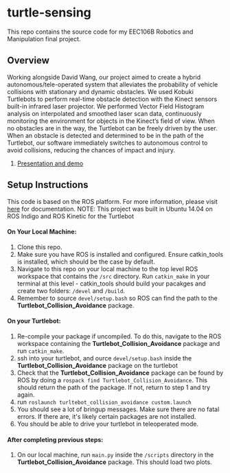 # turtle-sensing
This repo contains the source code for my EEC106B Robotics and Manipulation final project.

## Overview
Working alongside David Wang, our project aimed to create a hybrid autonomous/tele-operated system that alleviates the probability of vehicle collisions with stationary and dynamic obstacles. We used Kobuki Turtlebots to perform real-time obstacle detection with the Kinect sensors built-in infrared laser projector. We performed Vector Field Histogram analysis on interpolated and smoothed laser scan data, continuously monitoring the environment for objects in the Kinect’s field of view. When no obstacles are in the way, the Turtlebot can be freely driven by the user. When an obstacle is detected and determined to be in the path of the Turtlebot, our software immediately switches to autonomous control to avoid collisions, reducing the chances of impact and injury.
1. [Presentation and demo](https://docs.google.com/presentation/d/15HJ5kUDF1NXPR6jYo17pOHJCR9Qhuvq8K2VfPPu_B6Q/edit#slide=id.g39c297cd23_0_22)


## Setup Instructions
This code is based on the ROS platform. For more information, please visit [here](https://www.ros.org/) for documentation. NOTE: This project was built in Ubuntu 14.04 on ROS Indigo and ROS Kinetic for the Turtlebot

#### On Your Local Machine:
1. Clone this repo.
2. Make sure you have ROS is installed and configured. Ensure catkin_tools is installed, which should be the case by default.
3. Navigate to this repo on your local machine to the top level ROS workspace that contains the `/src` directory. Run `catkin_make` in your terminal at this level - catkin_tools should build your pacakges and create two folders: `/devel` and `/build`.
4. Remember to source `devel/setup.bash` so ROS can find the path to the **Turtlebot_Collision_Avoidance** package.

#### On your Turtlebot:
1. Re-compile your package if uncompiled. To do this, navigate to the ROS workspace containing the **Turtlebot_Collision_Avoidance** package and run `catkin_make`.
2. ssh into your turtlebot, and ource `devel/setup.bash` inside the **Turtlebot_Collision_Avoidance** package on the turtlebot
2. Check that the **Turtlebot_Collision_Avoidance** package can be found by ROS by doing a `rospack find Turtlebot_Collision_Avoidance`. This should return the path of the package. If not, return to step 1 and try again.
3. run `roslaunch turltebot_collision_avoidance custom.launch`
4. You should see a lot of bringup messages. Make sure there are no fatal errors. If there are, it's likely certain packages are not installed.
5. You should be able to drive your turtlebot in teleoperated mode.

#### After completing previous steps:
1. On our local machine, run `main.py` inside the `/scripts` directory in the **Turtlebot_Collision_Avoidance** package. This should load two plots.
